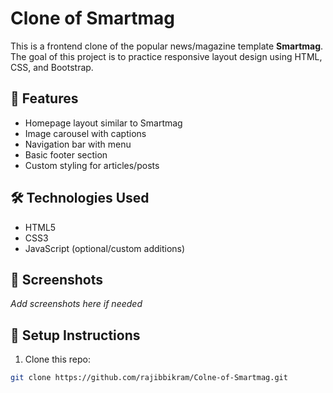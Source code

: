 # Clone of Smartmag

This is a frontend clone of the popular news/magazine template **Smartmag**. The goal of this project is to practice responsive layout design using HTML, CSS, and Bootstrap.

## 🚀 Features

- Homepage layout similar to Smartmag
- Image carousel with captions
- Navigation bar with menu
- Basic footer section
- Custom styling for articles/posts

## 🛠️ Technologies Used

- HTML5
- CSS3
- JavaScript (optional/custom additions)

## 📸 Screenshots

_Add screenshots here if needed_

## 🔧 Setup Instructions

1. Clone this repo:

```bash
git clone https://github.com/rajibbikram/Colne-of-Smartmag.git

